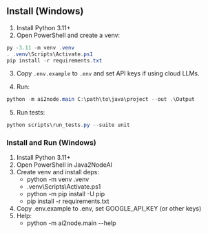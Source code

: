 ﻿## Install (Windows)

1. Install Python 3.11+
2. Open PowerShell and create a venv:

```powershell
py -3.11 -m venv .venv
. .venv\Scripts\Activate.ps1
pip install -r requirements.txt
```

3. Copy `.env.example` to `.env` and set API keys if using cloud LLMs.

4. Run:

```powershell
python -m ai2node.main C:\path\to\java\project --out .\Output
```

5. Run tests:

```powershell
python scripts\run_tests.py --suite unit
```

### Install and Run (Windows)

1. Install Python 3.11+
2. Open PowerShell in Java2NodeAI
3. Create venv and install deps:
   - python -m venv .venv
   - .venv\Scripts\Activate.ps1
   - python -m pip install -U pip
   - pip install -r requirements.txt
4. Copy .env.example to .env, set GOOGLE_API_KEY (or other keys)
5. Help:
   - python -m ai2node.main --help

